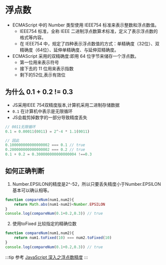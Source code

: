 # 浮点数

* ECMAScript 中的 Number 类型使用 IEEE754 标准来表示整数和浮点数值。
  * IEEE754 标准，全称 IEEE 二进制浮点数算术标准，定义了表示浮点数的格式等内容。
  * 在 IEEE754 中，规定了四种表示浮点数值的方式：单精确度（32位）、双精确度（64位）、延伸单精确度、与延伸双精确度。
* ECMAScript 采用的双精确度:即用 64 位字节来储存一个浮点数。
  * 第一位用来表示符号
  * 接下去的 11 位用来表示指数
  * 剩下的52位,表示有效位
## 为什么 0.1 + 0.2 != 0.3
* JS采用IEEE 754双精度版本,计算机采用二进制存储数据
* ``0.1`` 在计算机中表示是无限循环
* JS会裁剪掉数字的一部分导致精度丢失
```js
// 0011无限循环
0.1 = 0.00011(0011) = 2^-4 * 1.1(0011)

// 因此
0.100000000000000002 === 0.1 // true
0.200000000000000002 === 0.2 // true
0.1 + 0.2 = 0.300000000000000004 !==0.3
```

## 如何正确判断
1. Number.EPSILON的精度是2^-52，所以只要丢失精度小于Number.EPSILON基本可以确认相等。
```js
function compareNum(num1,num2){
    return Math.abs(num1-num2)<Number.EPSILON
}
console.log(compareNum(0.1+0.2,0.3)) // true
```
2. 使用toFixed 比较指定的精确位数
```js
function compareNum(num1,num2){
    return num1.toFixed(10) === num2.toFixed(10)
}
console.log(compareNum(0.1+0.2,0.3)) // true
```
:::tip 参考
[JavaScript 深入之浮点数精度](https://github.com/mqyqingfeng/Blog/issues/155)
:::